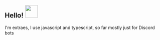 ## Hello! <img src="https://media.giphy.com/media/vFKqnCdLPNOKc/giphy.gif" width="40" height="40" />
I'm extraes, I use javascript and typescript, so far mostly just for Discord bots

